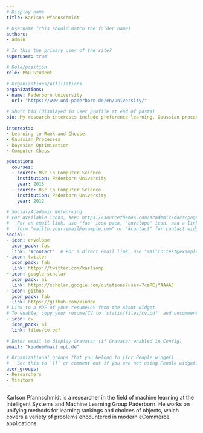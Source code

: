 ```yaml
---
# Display name
title: Karlson Pfannschmidt

# Username (this should match the folder name)
authors:
- admin

# Is this the primary user of the site?
superuser: true

# Role/position
role: PhD Student

# Organizations/Affiliations
organizations:
- name: Paderborn University
  url: "https://www.uni-paderborn.de/en/university/"

# Short bio (displayed in user profile at end of posts)
bio: My research interests include preference learning, Gaussian processes, Bayesian optimization and artificial intelligence.

interests:
- Learning to Rank and Choose
- Gaussian Processes
- Bayesian Optimization
- Computer Chess

education:
  courses:
  - course: MSc in Computer Science
    institution: Paderborn University
    year: 2015
  - course: BSc in Computer Science
    institution: Paderborn University
    year: 2012

# Social/Academic Networking
# For available icons, see: https://sourcethemes.com/academic/docs/page-builder/#icons
#   For an email link, use "fas" icon pack, "envelope" icon, and a link in the
#   form "mailto:your-email@example.com" or "#contact" for contact widget.
social:
- icon: envelope
  icon_pack: fas
  link: '#contact'  # For a direct email link, use "mailto:test@example.org".
- icon: twitter
  icon_pack: fab
  link: https://twitter.com/karlsonp
- icon: google-scholar
  icon_pack: ai
  link: https://scholar.google.com/citations?user=7caREjYAAAAJ
- icon: github
  icon_pack: fab
  link: https://github.com/kiudee
# Link to a PDF of your resume/CV from the About widget.
# To enable, copy your resume/CV to `static/files/cv.pdf` and uncomment the lines below.
- icon: cv
  icon_pack: ai
  link: files/cv.pdf

# Enter email to display Gravatar (if Gravatar enabled in Config)
email: "kiudee@mail.upb.de"

# Organizational groups that you belong to (for People widget)
#   Set this to `[]` or comment out if you are not using People widget.
user_groups:
- Researchers
- Visitors
---
```


Karlson Pfannschmidt is a researcher in the field of machine learning at the
Intelligent Systems and Machine Learning Group Paderborn.
He works on unifying methods for learning rankings and choices of objects,
which covers a variety of problems encountered in modern eCommerce applications.
